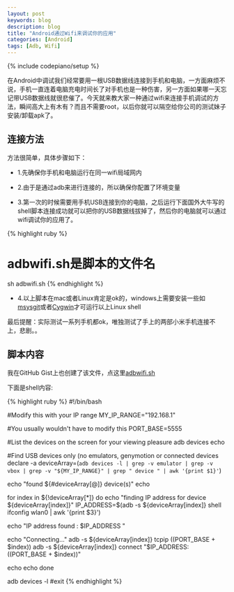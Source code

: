 ```yaml
---
layout: post
keywords: blog
description: blog
title: "Android通过Wifi来调试你的应用"
categories: [Android]
tags: [Adb, Wifi]
---
```

{% include codepiano/setup %}

在Android中调试我们经常要用一根USB数据线连接到手机和电脑，一方面麻烦不说，手机一直连着电脑充电时间长了对手机也是一种伤害，另一方面如果哪一天忘记带USB数据线就很悲催了。今天就来教大家一种通过wifi来连接手机调试的方法，瞬间高大上有木有？而且不需要root，以后你就可以隔空给你公司的测试妹子安装/卸载apk了。

## 连接方法

方法很简单，具体步骤如下：

* 1.先确保你手机和电脑运行在同一wifi局域网内

* 2.由于是通过adb来进行连接的，所以确保你配置了环境变量

* 3.第一次的时候需要用手机USB连接到你的电脑，之后运行下面国外大牛写的shell脚本连接成功就可以把你的USB数据线拔掉了，然后你的电脑就可以通过wifi调试你的应用了。

{% highlight ruby %}
# adbwifi.sh是脚本的文件名
sh adbwifi.sh
{% endhighlight %}

* 4.以上脚本在mac或者Linux肯定是ok的，windows上需要安装一些如[msysgit](http://msysgit.github.io/)或者[Cygwin](http://www.cygwin.com/)才可运行以上Linux shell

最后提醒：实际测试一系列手机都ok，唯独测试了手上的两部小米手机连接不上，悲剧。。

## 脚本内容

我在GitHub Gist上也创建了该文件，点这里[adbwifi.sh](https://gist.github.com/stormzhang/6fa157ceb7980a25fbf0)

下面是shell内容:

{% highlight ruby %}
#!/bin/bash
   
#Modify this with your IP range
MY_IP_RANGE="192\.168\.1"

#You usually wouldn't have to modify this
PORT_BASE=5555

#List the devices on the screen for your viewing pleasure
adb devices
echo

#Find USB devices only (no emulators, genymotion or connected devices
declare -a deviceArray=(`adb devices -l | grep -v emulator | grep -v vbox | grep -v "${MY_IP_RANGE}" | grep " device " | awk '{print $1}'`)  

echo "found ${#deviceArray[@]} device(s)"
echo

for index in ${!deviceArray[*]}
do
echo "finding IP address for device ${deviceArray[index]}"
IP_ADDRESS=$(adb -s ${deviceArray[index]} shell ifconfig wlan0 | awk '{print $3}')

echo "IP address found : $IP_ADDRESS "

echo "Connecting..."
adb -s ${deviceArray[index]} tcpip $(($PORT_BASE + $index))
adb -s ${deviceArray[index]} connect "$IP_ADDRESS:$(($PORT_BASE + $index))"

echo
echo
done

adb devices -l
#exit
{% endhighlight %}

